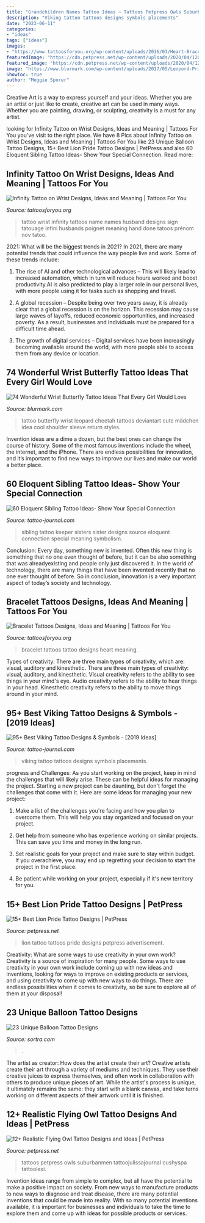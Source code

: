```yaml
---
title: "Grandchildren Names Tattoo Ideas ~ Tattoos Petpress Owls Suburbanmen Tattoojulissajournal Cushyspa Tattoolexi"
description: "Viking tattoo tattoos designs symbols placements"
date: "2023-06-11"
categories:
- "ideas"
tags: ["ideas"]
images:
- "https://www.tattoosforyou.org/wp-content/uploads/2016/03/Heart-Bracelet-Tattoo.jpg"
featuredImage: "https://cdn.petpress.net/wp-content/uploads/2020/04/12005226/lion-pride-tattoo-back-man.jpg"
featured_image: "https://cdn.petpress.net/wp-content/uploads/2020/04/12005226/lion-pride-tattoo-back-man.jpg"
image: "https://www.blurmark.com/wp-content/uploads/2017/05/Leopord-Print-Butterfly-Tattoo.jpg"
ShowToc: true
author: "Meggie Sporer"
---
```



Creative Art is a way to express yourself and your ideas. Whether you are an artist or just like to create, creative art can be used in many ways. Whether you are painting, drawing, or sculpting, creativity is a must for any artist.

	

		
looking for Infinity Tattoo on Wrist Designs, Ideas and Meaning | Tattoos For You you've visit to the right place. We have 8 Pics about Infinity Tattoo on Wrist Designs, Ideas and Meaning | Tattoos For You like 23 Unique Balloon Tattoo Designs, 15+ Best Lion Pride Tattoo Designs | PetPress and also 60 Eloquent Sibling Tattoo Ideas- Show Your Special Connection. Read more:
		
    
## Infinity Tattoo On Wrist Designs, Ideas And Meaning | Tattoos For You

<img loading=lazy src="https://www.tattoosforyou.org/wp-content/uploads/2017/05/Infinity-Tattoo-on-Wrist-with-Names.jpg" onerror="this.onerror=null;this.src='https://tse4.mm.bing.net/th?id=OIP.emun_K1_q_K7yh_HpedntQHaJ3&amp;pid=15.1';" alt="Infinity Tattoo on Wrist Designs, Ideas and Meaning | Tattoos For You">

_Source: tattoosforyou.org_

>tattoo wrist infinity tattoos name names husband designs sign tatouage infini husbands poignet meaning hand done tatoos prénom nov tatoo. 

	

2021: What will be the biggest trends in 2021?
In 2021, there are many potential trends that could influence the way people live and work. Some of these trends include:
1. The rise of AI and other technological advances – This will likely lead to increased automation, which in turn will reduce hours worked and boost productivity.AI is also predicted to play a larger role in our personal lives, with more people using it for tasks such as shopping and travel.

2. A global recession – Despite being over two years away, it is already clear that a global recession is on the horizon. This recession may cause large waves of layoffs, reduced economic opportunities, and increased poverty. As a result, businesses and individuals must be prepared for a difficult time ahead.

3. The growth of digital services – Digital services have been increasingly becoming available around the world, with more people able to access them from any device or location.

    
## 74 Wonderful Wrist Butterfly Tattoo Ideas That Every Girl Would Love

<img loading=lazy src="https://www.blurmark.com/wp-content/uploads/2017/05/Leopord-Print-Butterfly-Tattoo.jpg" onerror="this.onerror=null;this.src='https://tse4.mm.bing.net/th?id=OIP.8Ctdal_D0vpDth3iiHTqEAHaJ4&amp;pid=15.1';" alt="74 Wonderful Wrist Butterfly Tattoo Ideas That Every Girl Would Love">

_Source: blurmark.com_

>tattoo butterfly wrist leopard cheetah tattoos deviantart cute mädchen idea cool shoulder sleeve return styles. 

	

Invention ideas are a dime a dozen, but the best ones can change the course of history. Some of the most famous inventions include the wheel, the internet, and the iPhone. There are endless possibilities for innovation, and it’s important to find new ways to improve our lives and make our world a better place.

    
## 60 Eloquent Sibling Tattoo Ideas- Show Your Special Connection

<img loading=lazy src="https://tattoo-journal.com/wp-content/uploads/2016/09/sibling-tattoo26-650x403.jpg" onerror="this.onerror=null;this.src='https://tse2.mm.bing.net/th?id=OIP.exrk-i9C1A7pfGK13VSCEAHaEl&amp;pid=15.1';" alt="60 Eloquent Sibling Tattoo Ideas- Show Your Special Connection">

_Source: tattoo-journal.com_

>sibling tattoo keeper sisters sister designs source eloquent connection special meaning symbolism. 

	

Conclusion:
Every day, something new is invented. Often this new thing is something that no one even thought of before, but it can be also something that was alreadyexisting and people only just discovered it. In the world of technology, there are many things that have been invented recently that no one ever thought of before. So in conclusion, innovation is a very important aspect of today’s society and technology.

    
## Bracelet Tattoos Designs, Ideas And Meaning | Tattoos For You

<img loading=lazy src="https://www.tattoosforyou.org/wp-content/uploads/2016/03/Heart-Bracelet-Tattoo.jpg" onerror="this.onerror=null;this.src='https://tse2.mm.bing.net/th?id=OIP.ptT5eeHNUQR-eGROyrPWOQHaJ3&amp;pid=15.1';" alt="Bracelet Tattoos Designs, Ideas and Meaning | Tattoos For You">

_Source: tattoosforyou.org_

>bracelet tattoos tattoo designs heart meaning. 

	

Types of creativity: There are three main types of creativity, which are: visual, auditory and kinesthetic.
There are three main types of creativity: visual, auditory, and kinesthetic. Visual creativity refers to the ability to see things in your mind's eye. Audio creativity refers to the ability to hear things in your head. Kinesthetic creativity refers to the ability to move things around in your mind.

    
## 95+ Best Viking Tattoo Designs &amp; Symbols - [2019 Ideas]

<img loading=lazy src="https://tattoo-journal.com/wp-content/uploads/2016/12/Viking-Tattoo-90-765x609.jpg" onerror="this.onerror=null;this.src='https://tse4.mm.bing.net/th?id=OIP.DFV8YETZ3VGG3UbQCqg9NQHaF5&amp;pid=15.1';" alt="95+ Best Viking Tattoo Designs &amp; Symbols - [2019 Ideas]">

_Source: tattoo-journal.com_

>viking tattoo tattoos designs symbols placements. 

	

progress and Challenges: As you start working on the project, keep in mind the challenges that will likely arise. These can be helpful ideas for managing the project.
Starting a new project can be daunting, but don't forget the challenges that come with it. Here are some ideas for managing your new project:
1. Make a list of the challenges you're facing and how you plan to overcome them. This will help you stay organized and focused on your project.

2. Get help from someone who has experience working on similar projects. This can save you time and money in the long run.

3. Set realistic goals for your project and make sure to stay within budget. If you overachieve, you may end up regretting your decision to start the project in the first place.

4. Be patient while working on your project, especially if it's new territory for you.

    
## 15+ Best Lion Pride Tattoo Designs | PetPress

<img loading=lazy src="https://cdn.petpress.net/wp-content/uploads/2020/04/12005226/lion-pride-tattoo-back-man.jpg" onerror="this.onerror=null;this.src='https://tse3.mm.bing.net/th?id=OIP.3OfYvHS6crzYOUl8bs9L9QHaF1&amp;pid=15.1';" alt="15+ Best Lion Pride Tattoo Designs | PetPress">

_Source: petpress.net_

>lion tattoo tattoos pride designs petpress advertisement. 

	

Creativity: What are some ways to use creativity in your own work?
Creativity is a source of inspiration for many people. Some ways to use creativity in your own work include coming up with new ideas and inventions, looking for ways to improve on existing products or services, and using creativity to come up with new ways to do things. There are endless possibilities when it comes to creativity, so be sure to explore all of them at your disposal!

    
## 23 Unique Balloon Tattoo Designs

<img loading=lazy src="https://www.sortra.com/wp-content/uploads/2014/09/balloon-tattoo-ideas12.jpg" onerror="this.onerror=null;this.src='https://tse1.mm.bing.net/th?id=OIP.9eASMD9dkVYTggkF_LvSEQHaLH&amp;pid=15.1';" alt="23 Unique Balloon Tattoo Designs">

_Source: sortra.com_

>. 

	

The artist as creator: How does the artist create their art?
Creative artists create their art through a variety of mediums and techniques. They use their creative juices to express themselves, and often work in collaboration with others to produce unique pieces of art. While the artist's process is unique, it ultimately remains the same: they start with a blank canvas, and take turns working on different aspects of their artwork until it is finished.

    
## 12+ Realistic Flying Owl Tattoo Designs And Ideas | PetPress

<img loading=lazy src="https://cdn.petpress.net/wp-content/uploads/2020/05/11222434/flying-owl-tattoo-small.jpg" onerror="this.onerror=null;this.src='https://tse2.mm.bing.net/th?id=OIP.FAeB7cVB-oTLwELlUJzUKgHaIW&amp;pid=15.1';" alt="12+ Realistic Flying Owl Tattoo Designs and Ideas | PetPress">

_Source: petpress.net_

>tattoos petpress owls suburbanmen tattoojulissajournal cushyspa tattoolexi. 

	

Invention ideas range from simple to complex, but all have the potential to make a positive impact on society. From new ways to manufacture products to new ways to diagnose and treat disease, there are many potential inventions that could be made into reality. With so many potential inventions available, it is important for businesses and individuals to take the time to explore them and come up with ideas for possible products or services.

